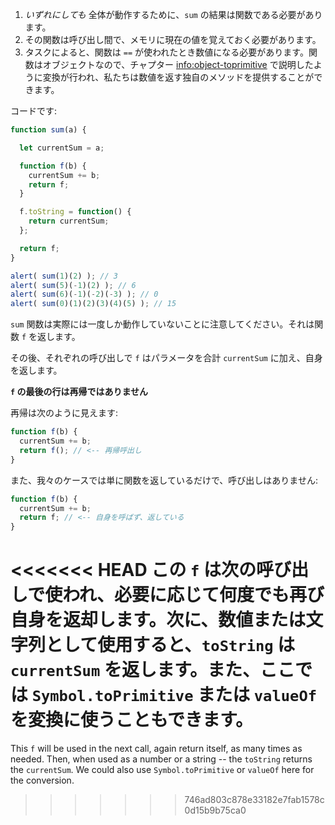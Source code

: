 
1. *いずれにしても* 全体が動作するために、`sum` の結果は関数である必要があります。
2. その関数は呼び出し間で、メモリに現在の値を覚えておく必要があります。
3. タスクによると、関数は `==` が使われたとき数値になる必要があります。関数はオブジェクトなので、チャプター <info:object-toprimitive> で説明したように変換が行われ、私たちは数値を返す独自のメソッドを提供することができます。

コードです:

```js demo run
function sum(a) {

  let currentSum = a;

  function f(b) {
    currentSum += b;
    return f;
  }

  f.toString = function() {
    return currentSum;
  };

  return f;
}

alert( sum(1)(2) ); // 3
alert( sum(5)(-1)(2) ); // 6
alert( sum(6)(-1)(-2)(-3) ); // 0
alert( sum(0)(1)(2)(3)(4)(5) ); // 15
```

`sum` 関数は実際には一度しか動作していないことに注意してください。それは関数 `f` を返します。

その後、それぞれの呼び出しで `f` はパラメータを合計 `currentSum` に加え、自身を返します。

**`f` の最後の行は再帰ではありません**

再帰は次のように見えます:

```js
function f(b) {
  currentSum += b;
  return f(); // <-- 再帰呼出し
}
```

また、我々のケースでは単に関数を返しているだけで、呼び出しはありません:

```js
function f(b) {
  currentSum += b;
  return f; // <-- 自身を呼ばず、返している
}
```

<<<<<<< HEAD
この `f` は次の呼び出しで使われ、必要に応じて何度でも再び自身を返却します。次に、数値または文字列として使用すると、`toString` は `currentSum` を返します。また、ここでは `Symbol.toPrimitive` または `valueOf` を変換に使うこともできます。
=======
This `f` will be used in the next call, again return itself, as many times as needed. Then, when used as a number or a string -- the `toString` returns the `currentSum`. We could also use `Symbol.toPrimitive` or `valueOf` here for the conversion.
>>>>>>> 746ad803c878e33182e7fab1578c0d15b9b75ca0
